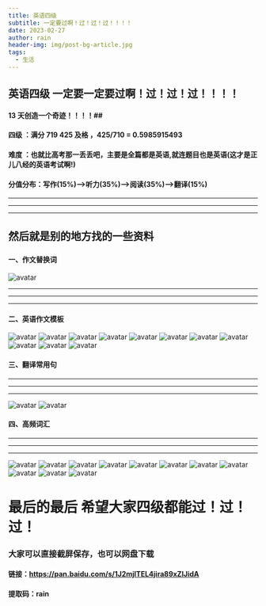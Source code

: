 ```yaml
---
title: 英语四级
subtitle: 一定要过啊！过！过！过！！！！
date: 2023-02-27
author: rain
header-img: img/post-bg-article.jpg
tags:
  - 生活
---
```


## 英语四级 一定要一定要过啊！过！过！过！！！！

#### 13 天创造一个奇迹！！！！##

#### 四级 ：满分 719 425 及格 ，425/710 = 0.5985915493

#### 难度 ：也就比高考那一丢丢吧，主要是全篇都是英语,就连题目也是英语(这才是正儿八经的英语考试啊!)

#### 分值分布：写作(15%)-->听力(35%)-->阅读(35%)-->翻译(15%)

---

---

---

## 然后就是别的地方找的一些资料

###

#### 一、作文替换词

![avatar](/img/siji/zuowen-ci.jpg)

---

---

---

#### 二、英语作文模板

![avatar](</img/siji/zuowen%20(1).jpg>)
![avatar](</img/siji/zuowen%20(2).jpg>)
![avatar](</img/siji/zuowen%20(3).jpg>)
![avatar](</img/siji/zuowen%20(4).jpg>)
![avatar](</img/siji/zuowen%20(5).jpg>)
![avatar](</img/siji/zuowen%20(6).jpg>)
![avatar](</img/siji/zuowen%20(7).jpg>)
![avatar](</img/siji/zuowen%20(8).jpg>)
![avatar](</img/siji/zuowen%20(9).jpg>)
![avatar](</img/siji/zuowen%20(10).jpg>)
![avatar](</img/siji/zuowen%20(11).jpg>)

#### 三、翻译常用句

---

---

---

![avatar](</img/siji/fanyi%20(1).jpg>)
![avatar](</img/siji/fanyi%20(2).jpg>)

#### 四、高频词汇

---

---

---

![avatar](</img/siji/ci%20(11).jpg>)
![avatar](</img/siji/ci%20(1).jpg>)
![avatar](</img/siji/ci%20(2).jpg>)
![avatar](</img/siji/ci%20(3).jpg>)
![avatar](</img/siji/ci%20(4).jpg>)
![avatar](</img/siji/ci%20(5).jpg>)
![avatar](</img/siji/ci%20(6).jpg>)
![avatar](</img/siji/ci%20(7).jpg>)
![avatar](</img/siji/ci%20(8).jpg>)
![avatar](</img/siji/ci%20(9).jpg>)
![avatar](</img/siji/ci%20(10).jpg>)

# 最后的最后 希望大家四级都能过！过！过！

### 大家可以直接截屏保存，也可以网盘下载

#### 链接：https://pan.baidu.com/s/1J2mjlTEL4jira89xZlJidA

#### 提取码：rain
